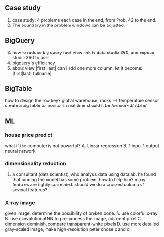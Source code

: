 ## Case study
1. case study: 4 problems each case in the end, from Prob. 42 to the end.
2. The boundary in the problem windows can be adjusted.
## BigQuery
3. how to reduce big query fee?
view link to data studio 360, and expose studio 360 to user
4. bigquery's efficiency
5. about view
|first| last|
can i add one more column, let it become:
|first|last| fullname|
## BigTable
how to design the row key?
global warehouse, racks --> temperature sensor
create a big table to monitor in real time
should it be /sensor-id/ /date/
## ML
### house price predict
what if the computer is not powerful?
A. Linear regression
B. 1 input 1 output neural network
### dimensionality reduction
1. a consultant (data scientist), who analysis data using datalab. he found that running the model has some problem. how to help him?
many features are tightly correlated. should we do a crossed column of several features?
### X-ray image
given image, determine the possibility of broken bone.
A. use colorful x-ray
B. use convolutional NN to pre-process the image, adjacent pixel
C. dimension deminish, compare transparent-white pixels
D. use more detailed gray-scaled image, make high-resolution
peter chose c and d
